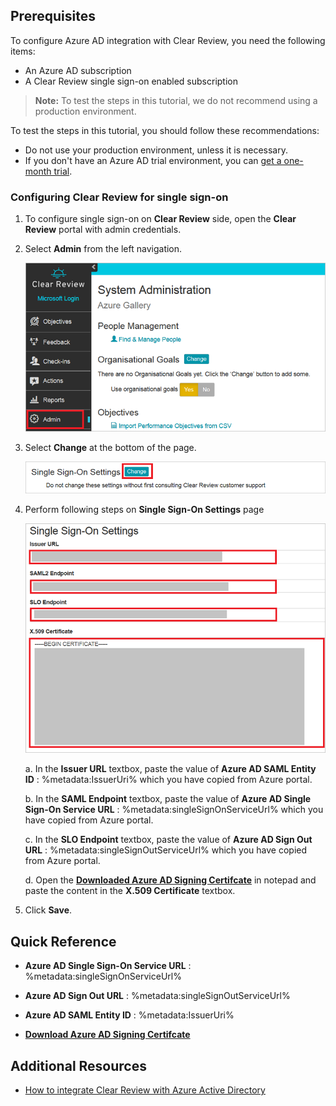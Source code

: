 ## Prerequisites

To configure Azure AD integration with Clear Review, you need the following items:

- An Azure AD subscription
- A Clear Review single sign-on enabled subscription

> **Note:**
> To test the steps in this tutorial, we do not recommend using a production environment.

To test the steps in this tutorial, you should follow these recommendations:

- Do not use your production environment, unless it is necessary.
- If you don't have an Azure AD trial environment, you can [get a one-month trial](https://azure.microsoft.com/pricing/free-trial/).

### Configuring Clear Review for single sign-on

1. To configure single sign-on on **Clear Review** side, open the **Clear Review** portal with admin credentials.

2. Select **Admin** from the left navigation.

	![Configure Single Sign-On Save button](./media/tutorial_clearreview_app_admin1.png)

3. Select **Change** at the bottom of the page.

	![Configure Single Sign-On Save button](./media/tutorial_clearreview_app_admin2.png)

4. Perform following steps on **Single Sign-On Settings** page

	![Configure Single Sign-On Save button](./media/tutorial_clearreview_app_admin3.png)

	a. In the **Issuer URL** textbox, paste the value of **Azure AD SAML Entity ID** : %metadata:IssuerUri% which you have copied from Azure portal.

	b. In the **SAML Endpoint** textbox, paste the value of **Azure AD Single Sign-On Service URL** : %metadata:singleSignOnServiceUrl% which you have copied from Azure portal.

	c. In the **SLO Endpoint** textbox, paste the value of **Azure AD Sign Out URL** : %metadata:singleSignOutServiceUrl% which you have copied from Azure portal.
	
	d. Open the **[Downloaded Azure AD Signing Certifcate](%metadata:CertificateDownloadRawUrl%)** in notepad and paste the content in the **X.509 Certificate** textbox.

5. Click **Save**.

## Quick Reference

* **Azure AD Single Sign-On Service URL** : %metadata:singleSignOnServiceUrl%

* **Azure AD Sign Out URL** : %metadata:singleSignOutServiceUrl%

* **Azure AD SAML Entity ID** : %metadata:IssuerUri%

* **[Download Azure AD Signing Certifcate](%metadata:CertificateDownloadRawUrl%)**

## Additional Resources

* [How to integrate Clear Review with Azure Active Directory](https://docs.microsoft.com/azure/active-directory/active-directory-saas-clearreview-tutorial)
